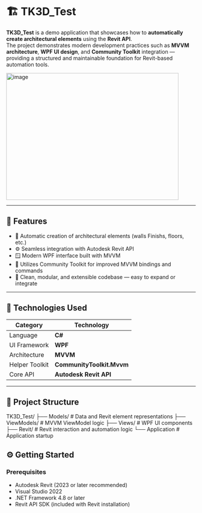 # 🏗️ TK3D_Test

**TK3D_Test** is a demo application that showcases how to **automatically create architectural elements** using the **Revit API**.  
The project demonstrates modern development practices such as **MVVM architecture**, **WPF UI design**, and **Community Toolkit** integration — providing a structured and maintainable foundation for Revit-based automation tools.

<img width="458" height="337" alt="image" src="https://github.com/user-attachments/assets/e8ba0319-745d-44c3-bb24-24a9a5ea0ca4" />



---

## 🚀 Features

- 🧱 Automatic creation of architectural elements (walls Finishs, floors, etc.)
- ⚙️ Seamless integration with Autodesk Revit API
- 🪟 Modern WPF interface built with MVVM
- 🧩 Utilizes Community Toolkit for improved MVVM bindings and commands
- 🧰 Clean, modular, and extensible codebase — easy to expand or integrate

---

## 🧠 Technologies Used

| Category | Technology |
|-----------|-------------|
| Language | **C#** |
| UI Framework | **WPF** |
| Architecture | **MVVM** |
| Helper Toolkit | **CommunityToolkit.Mvvm** |
| Core API | **Autodesk Revit API** |

---

## 📁 Project Structure
TK3D_Test/
├── Models/ # Data and Revit element representations
├── ViewModels/ # MVVM ViewModel logic
├── Views/ # WPF UI components
├── Revit/ # Revit interaction and automation logic
└── Application # Application startup

## ⚙️ Getting Started

### Prerequisites
- Autodesk Revit (2023 or later recommended)
- Visual Studio 2022
- .NET Framework 4.8 or later
- Revit API SDK (included with Revit installation)



